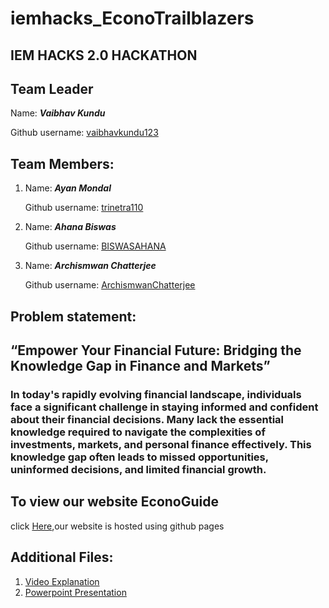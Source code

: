 # iemhacks_EconoTrailblazers
## IEM HACKS 2.0 HACKATHON


## Team Leader 

Name: **_Vaibhav Kundu_**

  Github username: [vaibhavkundu123](https://github.com/vaibhavkundu123)

## Team Members:
1. Name: **_Ayan Mondal_**
   
   Github username: [trinetra110](https://github.com/trinetra110)
2. Name: **_Ahana Biswas_**

   Github username: [BISWASAHANA](https://github.com/BISWASAHANA)
3. Name: **_Archismwan Chatterjee_**

   Github username: [ArchismwanChatterjee](https://github.com/ArchismwanChatterjee)

## Problem statement: 

<h2>“Empower Your Financial Future: Bridging the Knowledge Gap in Finance and Markets”</h2>
<p><h3>
In today's rapidly evolving financial landscape, individuals face a significant challenge in staying informed and confident about their financial decisions. Many lack the essential knowledge required to navigate the complexities of investments, markets, and personal finance effectively. This knowledge gap often leads to missed opportunities, uninformed decisions, and limited financial growth.
</h3></p>

## To view our website EconoGuide 
click [Here](https://vaibhavkundu123.github.io/iemhacks_EconoTrailblazers/),our website is hosted using github pages

## Additional Files:

1) [Video Explanation]()
2) [Powerpoint Presentation]()

